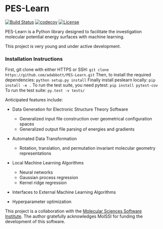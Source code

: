 # PES-Learn
[![Build Status](https://travis-ci.org/adabbott/PES-Learn.svg?branch=master)](https://travis-ci.org/adabbott/PES-Learn)
[![codecov](https://codecov.io/gh/adabbott/PES-Learn/branch/master/graph/badge.svg)](https://codecov.io/gh/adabbott/PES-Learn)
[![License](https://img.shields.io/badge/License-BSD%203--Clause-blue.svg)](https://opensource.org/licenses/BSD-3-Clause)


PES-Learn is a Python library designed to facilitate the investigation molecular potential energy surfaces with machine learning.

This project is very young and under active development.

### Installation Instructions ### 

First, git clone with either HTTPS or SSH:
`git clone https://github.com/adabbott/PES-Learn.git`
Then, to install the required dependencies:
`python setup.py install`
Finally install peslearn locally:
`pip install -e .` 
To run the test suite, you need pytest:
`pip install pytest-cov` 
To run the test suite:
`py.test -v tests/`



Anticipated features include:

* Data Generation for Electronic Structure Theory Software
    * Generalized input file construction over geometrical configuration spaces
    * Generalized output file parsing of energies and gradients 

* Automated Data Transformation  
    * Rotation, translation, and permutation invariant molecular geometry representations

* Local Machine Learning Algorithms
    * Neural networks 
    * Gaussian process regression
    * Kernel ridge regression

* Interfaces to External Machine Learning Algorithms

* Hyperparameter optimization


This project is a collaboration with the [Molecular Sciences Software Institute](http://molssi.org).
The author gratefully acknowledges MolSSI for funding the development of this software.
